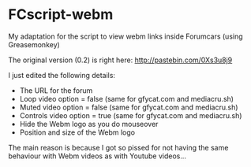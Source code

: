 # FCscript-webm
My adaptation for the script to view webm links inside Forumcars (using Greasemonkey)

The original version (0.2) is right here: http://pastebin.com/0Xs3u8j9

I just edited the following details:

- The URL for the forum
- Loop video option = false (same for gfycat.com and mediacru.sh)
- Muted video option = false (same for gfycat.com and mediacru.sh)
- Controls video option = true (same for gfycat.com and mediacru.sh)
- Hide the Webm logo as you do mouseover
- Position and size of the Webm logo

The main reason is because I got so pissed for not having the same behaviour with Webm videos as with Youtube videos...
